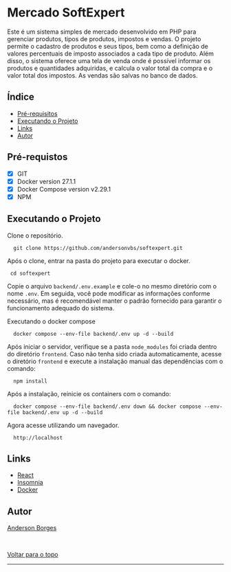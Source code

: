 <h1>Mercado SoftExpert </h1>
<p> Este é um sistema simples de mercado desenvolvido em PHP para gerenciar produtos, tipos de produtos, impostos e vendas. O projeto permite o cadastro de produtos e seus tipos, bem como a definição de valores percentuais de imposto associados a cada tipo de produto. Além disso, o sistema oferece uma tela de venda onde é possível informar os produtos e quantidades adquiridas, e calcula o valor total da compra e o valor total dos impostos. As vendas são salvas no banco de dados.<br>

## Índice

- [Pré-requisitos](#requisitos)
- [Executando o Projeto](#usage)
- [Links](#links)
- [Autor](#autor)


## Pré-requistos <a name = "requisitos"></a>

- [x] GIT
- [x] Docker version 27.1.1
- [x] Docker Compose version v2.29.1
- [x] NPM

## Executando o Projeto <a name = "usage"></a>

Clone o repositório.
```
  git clone https://github.com/andersonvbs/softexpert.git
```

Após o clone, entrar na pasta do projeto para executar o docker.
```
 cd softexpert
```

Copie o arquivo `backend/.env.example` e cole-o no mesmo diretório com o nome `.env`. Em seguida, você pode modificar as informações conforme necessário, mas é recomendável manter o padrão fornecido para garantir o funcionamento adequado do sistema.

Executando o docker compose
```
  docker compose --env-file backend/.env up -d --build
```

Após iniciar o servidor, verifique se a pasta `node_modules` foi criada dentro do diretório `frontend`. Caso não tenha sido criada automaticamente, acesse o diretório ```frontend``` e execute a instalação manual das dependências com o comando:
```
  npm install
```

Após a instalação, reinicie os containers com o comando:
```
  docker compose --env-file backend/.env down && docker compose --env-file backend/.env up -d --build
```

Agora acesse utilizando um navegador.
```
  http://localhost
```

## Links <a name = "links"></a>
<ul>
    <li><a href="https://react.dev/">React</a></li>
    <li><a href="https://insomnia.rest/download">Insomnia</a></li>
    <li><a href="https://www.docker.com/">Docker</a></li>
</ul>

## Autor <a name = "autor"></a>

<a href="https://github.com/andersonvbs" target="_blank">Anderson Borges</a>

&#xa0;

<a href="#top">Voltar para o topo</a>

------------